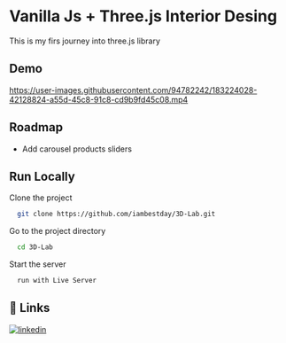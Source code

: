 
# Vanilla Js + Three.js Interior Desing

This is my firs journey into three.js library




## Demo

https://user-images.githubusercontent.com/94782242/183224028-42128824-a55d-45c8-91c8-cd9b9fd45c08.mp4



## Roadmap

- Add carousel products sliders


## Run Locally

Clone the project

```bash
  git clone https://github.com/iambestday/3D-Lab.git
```

Go to the project directory

```bash
  cd 3D-Lab
```

Start the server

```bash
  run with Live Server
```


## 🔗 Links
[![linkedin](https://img.shields.io/badge/linkedin-0A66C2?style=for-the-badge&logo=linkedin&logoColor=white)](https://www.linkedin.com/in/behrouz-asghari/)


